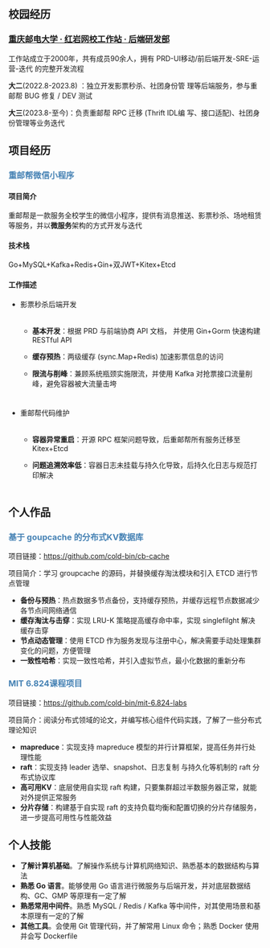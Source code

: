 ## 校园经历

### [重庆邮电⼤学 · 红岩⽹校⼯作站 · 后端研发部](https://redrock.team/)

⼯作站成⽴于2000年，共有成员90余⼈，拥有 PRD-UI移动/前后端开发-SRE-运营-迭代 的完整开发流程 

**⼤⼆**(2022.8-2023.8) ：独⽴开发影票秒杀、社团⾝份管 理等后端服务，参与重邮帮 BUG 修复 / DEV 测试 

**⼤三**(2023.8-⾄今)：负责重邮帮 RPC 迁移 (Thrift IDL编 写、接⼝适配)、社团⾝份管理等业务迭代

## 项目经历

### <span style="color:#4682b4">重邮帮微信⼩程序</span>

#### 项⽬简介

重邮帮是⼀款服务全校学⽣的微信⼩程序，提供有消息推送、影票秒杀、场地租赁等服务，并以**微服务**架构的⽅式开发与迭代

#### 技术栈

 Go+MySQL+Kafka+Redis+Gin+双JWT+Kitex+Etcd

#### ⼯作描述

- 影票秒杀后端开发

  <div style="height:5px"></div>

  - **基本开发**：根据 PRD 与前端协商 API ⽂档， 并使⽤ Gin+Gorm 快速构建 RESTful API

  - **缓存预热**：两级缓存 (sync.Map+Redis) 加速影票信息的访问

  - **限流与削峰**：兼顾系统瓶颈实施限流，并使⽤ Kafka 对抢票接⼝流量削峰，避免容器被⼤流量击垮

    <div style="height:10px"></div>

- 重邮帮代码维护

  <div style="height:5px"></div>

  - **容器异常重启**：开源 RPC 框架问题导致，后重邮帮所有服务迁移⾄ Kitex+Etcd

  - **问题追溯效率低**：容器⽇志未挂载与持久化导致，后持久化⽇志与规范打印解决

  <div style="height:5px;weight:100%"></div>

## 个人作品

### <span style="color:#4682b4">基于 goupcache 的分布式KV数据库</span>

项⽬链接：https://github.com/cold-bin/cb-cache 

项⽬简介：学习 groupcache 的源码，并替换缓存淘汰模块和引入 ETCD 进行节点管理

- **备份与预热**：热点数据多节点备份，⽀持缓存预热，并缓存远程节点数据减少各节点间网络通信
- **缓存淘汰与击穿**：实现 LRU-K 策略提高缓存命中率，实现 singlefilght 解决缓存击穿
- **节点动态管理**：使用 ETCD 作为服务发现与注册中心，解决需要手动处理集群变化的问题，方便管理
- **⼀致性哈希**：实现⼀致性哈希，并引入虚拟节点，最⼩化数据的重新分布

### <span style="color:#4682b4">MIT 6.824课程项⽬</span>

项⽬链接：https://github.com/cold-bin/mit-6.824-labs

项目简介：阅读分布式领域的论文，并编写核⼼组件代码实践，了解了一些分布式理论知识

- **mapreduce**：实现⽀持 mapreduce 模型的并⾏计算框架，提⾼任务并⾏处理性能
- **raft**：实现⽀持 leader 选举、snapshot、⽇志复制 与持久化等机制的 raft 分布式协议库
- **⾼可⽤KV**：底层使⽤⾃实现 raft 构建，只要集群超过半数服务器正常，就能对外提供正常服务
- **分⽚存储**：构建基于⾃实现 raft 的⽀持负载均衡和配置切换的分⽚存储服务，进⼀步提⾼可⽤性与性能效益

## 个人技能

- **了解计算机基础**。了解操作系统与计算机⽹络知识、熟悉基本的数据结构与算法
- **熟悉 Go 语言**。能够使⽤ Go 语⾔进⾏微服务与后端开发，并对底层数据结构、GC、GMP 等原理有一定了解
- **熟悉常⽤中间件**。熟悉 MySQL / Redis / Kafka 等中间件，对其使⽤场景和基本原理有⼀定的了解
- **其他工具**。会使⽤ Git 管理代码，并了解常⽤ Linux 命令；熟悉 Docker 使⽤并会写 Dockerfile
